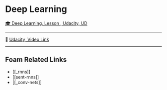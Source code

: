 # Deep Learning

[🎓 Deep Learning, Lesson , Udacity, UD]()

---

🎥 [Udacity, Video Link]()

---

## Foam Related Links

- [[_rnns]]
- [[sent-rnns]]
- [[_conv-nets]]
